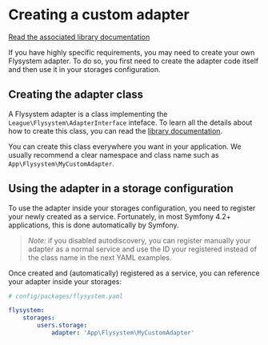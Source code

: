# Creating a custom adapter

[Read the associated library documentation](https://flysystem.thephpleague.com/docs/advanced/creating-an-adapter/)

If you have highly specific requirements, you may need to create your own
Flysystem adapter. To do so, you first need to create the adapter code itself
and then use it in your storages configuration.

## Creating the adapter class

A Flysystem adapter is a class implementing the `League\Flysystem\AdapterInterface` inteface.
To learn all the details about how to create this class, you can read the 
[library documentation](https://flysystem.thephpleague.com/docs/advanced/creating-an-adapter/).

You can create this class everywhere you want in your application. We usually recommend a clear
namespace and class name such as `App\Flysystem\MyCustomAdapter`.

## Using the adapter in a storage configuration

To use the adapter inside your storages configuration, you need to register your newly created
as a service. Fortunately, in most Symfony 4.2+ applications, this is done automatically by Symfony.

> *Note:* if you disabled autodiscovery, you can register manually your adapter as a normal service
> and use the ID your registered instead of the class name in the next YAML examples.

Once created and (automatically) registered as a service, you can reference your adapter inside your
storages:

```yaml
# config/packages/flysystem.yaml

flysystem:
    storages:
        users.storage:
            adapter: 'App\Flysystem\MyCustomAdapter'
``` 
